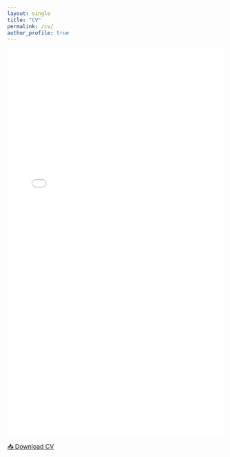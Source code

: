 ```yaml
---
layout: single
title: "CV"
permalink: /cv/
author_profile: true
---
```

<embed src="/files/HaoLiuCV.pdf" type="application/pdf" width="100%" height="900px" />

[📥 Download CV](/files/HaoLiuCV.pdf)
